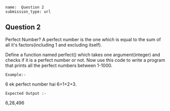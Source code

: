 ```ngMeta
name:  Question 2
submission_type: url
```

## Question 2 

Perfect Number?
A perfect number is the one which is equal to the sum of all it's factors(including 1 and excluding itself).

Define a function named perfect() which takes one argument(integer) and checks if it is a perfect number or not. Now use this code to write a program that prints all the perfect numbers between 1-1000. 

`Example:-`


 6 ek perfect number hai 6=1+2+3.
 
`Expected Output :- `

6,28,496
